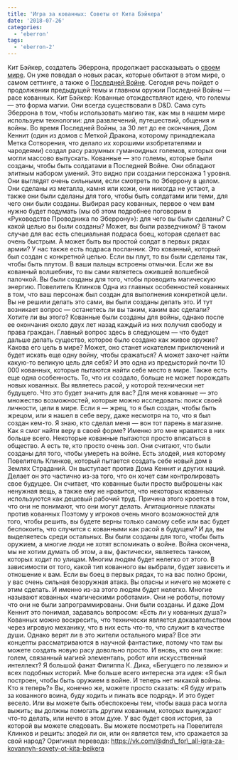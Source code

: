 ```yaml
---
title: 'Игра за кованных: Советы от Кита Бэйкера'
date: '2018-07-26'
categories:
  - 'eberron'
tags:
  - 'eberron-2'
---
```


Кит Бэйкер, создатель Эберрона, продолжает рассказывать о [своем мире](https://adventurersleague.wordpress.com/2018/07/26/%d0%b4%d0%be%d0%b1%d1%80%d0%be-%d0%bf%d0%be%d0%b6%d0%b0%d0%bb%d0%be%d0%b2%d0%b0%d1%82%d1%8c-%d0%b2-%d1%8d%d0%b1%d0%b5%d1%80%d1%80%d0%be%d0%bd-%d0%b2%d0%b2%d0%b5%d0%b4%d0%b5%d0%bd%d0%b8%d0%b5-%d0%b2/). Он уже поведал о новых расах, которые обитают в этом мире, о самом сеттинге, а также о [Последней Войне](https://adventurersleague.wordpress.com/2018/07/26/%d0%bf%d0%be%d1%81%d0%bb%d0%b5%d0%b4%d0%bd%d1%8f%d1%8f-%d0%b2%d0%be%d0%b9%d0%bd%d0%b0-%d0%b2-%d1%8d%d0%b1%d0%b5%d1%80%d1%80%d0%be%d0%bd%d0%b5/). Сегодня речь пойдет о продолжении предыдущей темы и главном оружии Последней Войны — расе кованных. Кит Бэйкер: Кованные отождествляют идею, что големы — это форма магии. Они всегда существовали в D&D. Сама суть Эберрона в том, чтобы использовать магию так, как мы в нашем мире используем технологии: для развлечений, путешествий, общения и войны. Во время Последней Войны, за 30 лет до ее окончания, Дом Кеннит (один из домов с Меткой Дракона, которому принадлежала Метка Сотворения, что делало их хорошими изобретателями и чародеями) создал расу разумных гуманоидных големов, которых они могли массово выпускать. Кованные — это големы, которые были созданы, чтобы быть солдатами в Последней Войне. Они обладают элитным набором умений. Это видно при создании персонажа 1 уровня. Они выглядят очень сильными, если смотреть по Эберрону в целом. Они сделаны из металла, камня или кожи, они никогда не устают, а также они были сделаны для того, чтобы быть солдатами или теми, для чего они были созданы. Выбирая расу кованных, первое о чем вам нужно будет подумать (мы об этом подробнее поговорим в «Руководстве Проводника по Эберрону»): для чего вы были сделаны? С какой целью вы были созданы? Может, вы были разведчиком? В таком случае для вас есть специальная подраса боец, которая сделает вас очень быстрым. А может быть вы простой солдат в первых рядах армии? У нас также есть подраса посланник. Это кованный, который был создан с конкретной целью. Если вы плут, то вы были сделаны так, чтобы быть плутом. В ваши пальцы встроены отмычки. Если же вы кованный волшебник, то вы сами являетесь ожившей волшебной палочкой. Вы были созданы для того, чтобы проводить магическую энергию. Повелитель Клинков Одна из главных особенностей кованных в том, что ваш персонаж был создан для выполнения конкретной цели. Вы не решили делать это сами, вы были созданы делать это. И тут возникает вопрос — останетесь ли вы таким, каким вас сделали? Хотите ли вы этого? Кованные были созданы для войны, однако после ее окончания около двух лет назад каждый из них получил свободу и права граждан. Главный вопрос здесь в следующем — что будет дальше делать существо, которое было создано как живое оружие? Какова его цель в мире? Может, оно станет искателем приключений и будет искать еще одну войну, чтобы сражаться? А может захочет найти какую-то великую цель для себя? И это одна из предысторий почти 10 000 кованных, которые пытаются найти себе место в мире. Также есть еще одна особенность. То, что их создало, больше не может порождать новых кованных. Вы являетесь расой, у которой технически нет будущего. Что это будет значить для вас? Для меня кованные — это множество возможностей, которые можно исследовать: поиск своей личности, цели в мире. Если я — жрец, то я был создан, чтобы быть жрецом, или я нашел в себе веру, даже несмотря на то, что я был создан кем-то. Я знаю, кто сделал меня — вон тот парень в магазине. Как я смог найти веру в своей форме? Именно это мне нравится в них больше всего. Некоторые кованные пытаются просто вписаться в общество. А есть те, кто просто очень зол. Они считают, что были созданы для того, чтобы умереть на войне. Есть злодей, имя которому Повелитель Клинков, который пытается создать себе новый дом в Землях Страданий. Он выступает против Дома Кеннит и других наций. Делает он это частично из-за того, что он хочет сам контролировать свое будущее. Он считает, что кованные были просто выброшены как ненужная вещь, а также ему не нравится, что некоторых кованных используются как дешевый рабочий труд. Причина этого кроется в том, что они не понимают, что они могут делать. Агитационные плакаты против кованных Поэтому у игроков очень много возможностей для того, чтобы решить, вы будете верны только самому себе или вас будет беспокоить, что случится с кованными как расой в будущем? И да, вы выделяетесь среди остальных. Вы были созданы для того, чтобы быть оружием, а многие люди не хотят вспоминать о войне. Война окончена, мы не хотим думать об этом, а вы, фактически, являетесь танком, которых ходит по улицам. Многим людям будет нелегко от этого. В зависимости от того, какой тип кованного вы выбрали, будет зависеть и отношение к вам. Если вы боец в первых рядах, то на вас полно брони, у вас очень сильная безоружная атака. Вы опасны и ничего не можете с этим сделать. И именно из-за этого людям будет нелегко. Многие называют кованных «магическими роботами». Они не роботы, потому что они не были запрограммированы. Они были созданы. И даже Дом Кеннит это понимал, задаваясь вопросом: «Есть ли у кованных душа?» Кованных можно воскресить, что технически является доказательством через игровую механику, что в них есть что-то, что служит в качестве души. Однако верят ли в это жители остального мира? Все эти концепты рассматриваются в научной фантастике, потому что там вы можете создать новую расу довольно просто. И вновь, кто они такие: голем, связанный магией элементаль, робот или искусственный интеллект? Я большой фанат Филиппа К. Дика, «Бегущего по лезвию» и всех подобных историй. Мне больше всего интересна эта идея: «Я был построен, чтобы быть оружием в войне. И теперь нет никакой войны. Кто я теперь?» Вы, конечно же, можете просто сказать: «Я буду играть за кованного воина, буду ходить и пинать все подряд». И это будет весело. Или вы можете быть обеспокоены тем, чтобы ваша раса могла выжить; вы должны помогать другим кованным, которых вынуждают что-то делать, или нечто в этом духе. У вас будет своя история, за которой вы можете следовать. Вы можете посмотреть на Повелителя Клинков и решить: злодей ли он, или он является тем, кто сражается за свой народ? Оригинал перевода: https://vk.com/@dnd\_for\_all-igra-za-kovannyh-sovety-ot-kita-beikera

